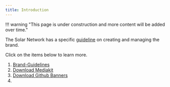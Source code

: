 ```yaml
---
title: Introduction
---
```


!!! warning "This page is under construction and more content will be added over time."

The Solar Network has a specific [guideline](/assets/mediakit/guidelines.pdf) on creating and managing the brand.

Click on the items below to learn more.

1. [Brand-Guidelines](/assets/mediakit/guidelines.pdf)
1. [Download Mediakit](/assets/mediakit/mediakit.zip)
1. [Download Github Banners](/assets/mediakit/github.zip)
2. 